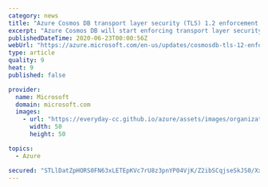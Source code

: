 ```yaml
---
category: news
title: "Azure Cosmos DB transport layer security (TLS) 1.2 enforcement starts on July 29, 2020"
excerpt: "Azure Cosmos DB will start enforcing transport layer security (TLS) 1.2 on July 29, 2020."
publishedDateTime: 2020-06-23T00:00:56Z
webUrl: "https://azure.microsoft.com/en-us/updates/cosmosdb-tls-12-enforcement/"
type: article
quality: 9
heat: 9
published: false

provider:
  name: Microsoft
  domain: microsoft.com
  images:
    - url: "https://everyday-cc.github.io/azure/assets/images/organizations/microsoft.com-50x50.jpg"
      width: 50
      height: 50

topics:
  - Azure

secured: "STLlDatZpHORS0FN63xLETEpKVc7rU8z3pnYP04VjK/Z2ibSCqjseSkJS0/XxRtYd2BHnJZQRHuhGG1ttgiguSrhQ/9bkwZpN2DlRFZbh4zBHrGQpfNA1Uosy6ewCs2yBpSZCJMh9OSlqRe+3PhStlJRj4pB22oVgSaZxU8qQ0ApJYOL1wU4wKsSvgyoAVB0swP00n5PeSMpKfVBXflwUHh0Bf56QD6vb+TuzE63fH8PVJmIjyXflkAObT9wb77OIUI3J5Oqmsjf21zt+IkeGoe0CUII2+7Sii8m+xYpGVZtRG8y+egPH2xZvzRmyR/gowWOUurT485pIuO62MRj2g==;pv37ww7epIR3kS13fj0PmQ=="
---
```


